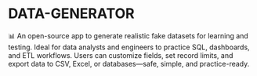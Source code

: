 # DATA-GENERATOR
📊 An open-source app to generate realistic fake datasets for learning and testing. Ideal for data analysts and engineers to practice SQL, dashboards, and ETL workflows. Users can customize fields, set record limits, and export data to CSV, Excel, or databases—safe, simple, and practice-ready.
